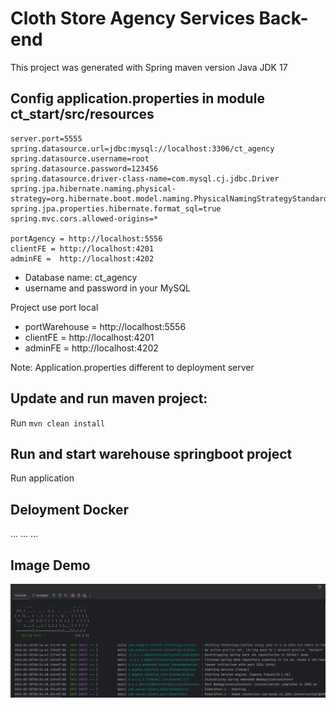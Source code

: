 # Cloth Store Agency Services Back-end

This project was generated with Spring maven version Java JDK 17

## Config application.properties in module ct_start/src/resources

```
server.port=5555
spring.datasource.url=jdbc:mysql://localhost:3306/ct_agency
spring.datasource.username=root
spring.datasource.password=123456
spring.datasource.driver-class-name=com.mysql.cj.jdbc.Driver
spring.jpa.hibernate.naming.physical-strategy=org.hibernate.boot.model.naming.PhysicalNamingStrategyStandardImpl
spring.jpa.properties.hibernate.format_sql=true
spring.mvc.cors.allowed-origins=*

portAgency = http://localhost:5556
clientFE = http://localhost:4201
adminFE =  http://localhost:4202
```
 - Database name: ct_agency
 - username and password in your MySQL

 Project use port local
 - portWarehouse = http://localhost:5556
 - clientFE = http://localhost:4201
 - adminFE =  http://localhost:4202

Note: Application.properties different to deployment server
   
## Update and run maven project:
Run `mvn clean install`

## Run and start warehouse springboot project
Run application

## Deloyment Docker
...
...
...

## Image Demo
![agency](https://github.com/Kaicity/Kaicity/blob/main/assets/Screenshot%202024-05-20%20005525.png)

